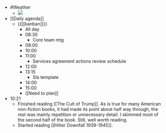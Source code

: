 - #Weather
    - ![](https://firebasestorage.googleapis.com/v0/b/firescript-577a2.appspot.com/o/imgs%2Fapp%2FDavidsroam%2Fipw983UUS7.png?alt=media&token=a41e71fc-5065-4187-8c13-2e69b23bcd67)
- [[Daily agenda]]
    - {{[[kanban]]}}
        - All day
        - 08:30
            - Core team mtg
        - 09:00
        - 10:00
        - 11:00
            - Services agreement actions review schedule
        - 12:00
        - 13:15
            - Sla template
        - 14:00
        - 15:00
        - [[Need to plan]]
- 10:21
    - Finished reading [[The Cult of Trump]]. As is true for many American non-fiction books, it had made its point about half way through, the rest was mainly repetition or unnecessary detail. I skimmed most of the second half of the book. Still, well worth reading.
    - Started reading [[Hitler Downfall 1939-1945]].
